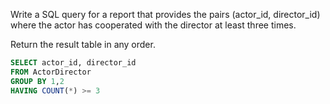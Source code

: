 Write a SQL query for a report that provides the pairs (actor_id, director_id) where the actor has cooperated with the director at least three times.

Return the result table in any order.

```sql
SELECT actor_id, director_id
FROM ActorDirector
GROUP BY 1,2
HAVING COUNT(*) >= 3
```
